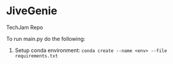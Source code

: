 # JiveGenie

TechJam Repo

To run main.py do the following:

1. Setup conda environment:
   `conda create --name <env> --file requirements.txt`
